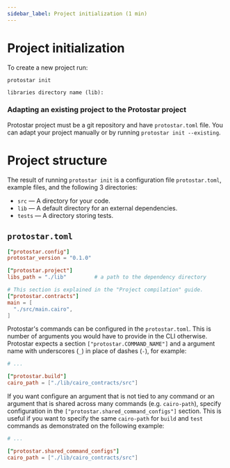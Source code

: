```yaml
---
sidebar_label: Project initialization (1 min)
---
```


# Project initialization

To create a new project run:

```console
protostar init
```

```console title="Protostar configuration step."
libraries directory name (lib):
```

### Adapting an existing project to the Protostar project
Protostar project must be a git repository and have `protostar.toml` file. You can adapt your project manually or by running `protostar init --existing`.

# Project structure

The result of running `protostar init` is a configuration file `protostar.toml`, example files, and the following 3 directories:

- `src` — A directory for your code.
- `lib` — A default directory for an external dependencies.
- `tests` — A directory storing tests.

## `protostar.toml`

```toml title="protostar.toml"
["protostar.config"]
protostar_version = "0.1.0"

["protostar.project"]
libs_path = "./lib"         # a path to the dependency directory

# This section is explained in the "Project compilation" guide.
["protostar.contracts"]
main = [
  "./src/main.cairo",
]

```
Protostar's commands can be configured in the `protostar.toml`. This is number of arguments you would have to provide in the CLI otherwise. Protostar expects a section `["protostar.COMMAND_NAME"]` and a argument name with underscores (`_`) in place of dashes (`-`), for example:
```toml title="protostar.toml"
# ...

["protostar.build"]
cairo_path = ["./lib/cairo_contracts/src"]
```

If you want configure an argument that is not tied to any command or an argument that is shared across many commands (e.g. `cairo-path`), specify configuration in the `["protostar.shared_command_configs"]` section. This is useful if you want to specify the same `cairo-path` for `build` and `test` commands as demonstrated on the following example:

```toml title="protostar.toml"
# ...

["protostar.shared_command_configs"]
cairo_path = ["./lib/cairo_contracts/src"]
```